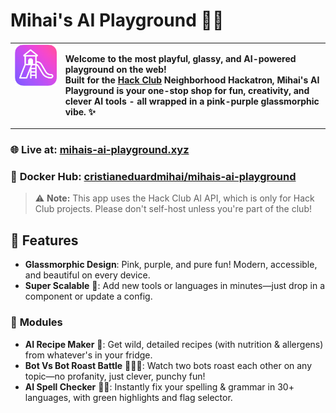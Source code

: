 # Mihai's AI Playground 🎉🤖

<table>
    <tr>
        <td valign="top" align="left">
            <img src="static/assets/ai-playground-logo.png" alt="AI Playground Logo" width="250" />
        </td>
        <td valign="top">

**Welcome to the most playful, glassy, and AI-powered playground on the web!  
Built for the [Hack Club](https://hackclub.com/) Neighborhood Hackatron, Mihai's AI Playground is your one-stop shop for fun, creativity, and clever AI tools - all wrapped in a pink-purple glassmorphic vibe. ✨**

</td>
    </tr>
</table>

### 🌐 **Live at:** [mihais-ai-playground.xyz](https://mihais-ai-playground.xyz/)

### 🐳 **Docker Hub:** [cristianeduardmihai/mihais-ai-playground](https://hub.docker.com/repository/docker/cristianeduardmihai/mihais-ai-playground)

> ⚠️ **Note:** This app uses the Hack Club AI API, which is only for Hack Club projects. Please don't self-host unless you're part of the club!

## 🦄 Features

- **Glassmorphic Design**: Pink, purple, and pure fun! Modern, accessible, and beautiful on every device.
- **Super Scalable** 🚀: Add new tools or languages in minutes—just drop in a component or update a config.
### 🧩 **Modules**

- **AI Recipe Maker** 🍳: Get wild, detailed recipes (with nutrition & allergens) from whatever's in your fridge.
- **Bot Vs Bot Roast Battle** 🤖🔥🤖: Watch two bots roast each other on any topic—no profanity, just clever, punchy fun!
- **AI Spell Checker** 📝✨: Instantly fix your spelling & grammar in 30+ languages, with green highlights and flag selector.